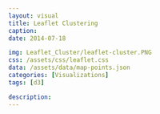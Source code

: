 ```yaml
---
layout: visual
title: Leaflet Clustering
caption:
date: 2014-07-18

img: Leaflet_Cluster/leaflet-cluster.PNG
css: /assets/css/leaflet.css
data: /assets/data/map-points.json
categories: [Visualizations]
tags: [d3]

description: 
---
```


<link rel="stylesheet" href="https://unpkg.com/leaflet@1.3.4/dist/leaflet.css" integrity="sha512-puBpdR0798OZvTTbP4A8Ix/l+A4dHDD0DGqYW6RQ+9jxkRFclaxxQb/SJAWZfWAkuyeQUytO7+7N4QKrDh+drA==" crossorigin=""/>
<link rel="stylesheet" type="text/css" href="https://cdnjs.cloudflare.com/ajax/libs/leaflet.markercluster/0.4.0/MarkerCluster.css" />
<link rel="stylesheet" type="text/css" href="https://cdnjs.cloudflare.com/ajax/libs/leaflet.markercluster/0.4.0/MarkerCluster.Default.css" />
 
<script src="https://unpkg.com/leaflet@1.3.4/dist/leaflet.js" integrity="sha512-nMMmRyTVoLYqjP9hrbed9S+FzjZHW5gY1TWCHA5ckwXZBadntCNs8kEqAWdrb9O7rxbCaA4lKTIWjDXZxflOcA==" crossorigin=""></script>
<script src="https://cdnjs.cloudflare.com/ajax/libs/leaflet.markercluster/1.4.1/leaflet.markercluster.js"></script>
<script src="https://unpkg.com/leaflet.featuregroup.subgroup@1.0.2/dist/leaflet.featuregroup.subgroup.js"></script>
<script src="https://adammertel.github.io/Leaflet.MarkerCluster.PlacementStrategies/dist/leaflet-markercluster.placementstrategies.src.js"></script>
<script src="https://d3js.org/d3.v4.min.js"></script>

<script type="text/javascript">
	var margin = {top: 0, right: 0, bottom: 0, left: 0},
		width = window.innerWidth - margin.left - margin.right,
		height = window.innerHeight - margin.top - margin.bottom,
		top_layer = d3.select("#visual").append("div")
			.attr("id", "map")
			.style("position", "relative")
			.style("width", width + "px")
			.style("height", height + "px");

	var map = L.map('map', { zoomControl: false }).setView([-41.2858, 174.7868], 13),
//	var map = L.map('map', { center: [10.0, 5.0], minZoom: 2, zoom: 2, zoomControl: false }),
		map_url = 'https://cartodb-basemaps-{s}.global.ssl.fastly.net/light_all/{z}/{x}/{y}.png',
		mapLink = '<a href="http://openstreetmap.org">OpenStreetMap</a>';

	new L.Control.Zoom({ position: 'bottomleft' }).addTo(map);				
	L.tileLayer( map_url, {
			attribution: '&copy; ' + mapLink + ' Contributors',
			maxZoom: 18,
		}).addTo(map);

/*		
	var LeafIcon = L.Icon.extend({
		options: {
			shadowUrl: 'leaf-shadow.png',
			iconSize:     [38, 95],
			shadowSize:   [50, 64],
			iconAnchor:   [22, 94],
			shadowAnchor: [4, 62],
			popupAnchor:  [-3, -76]
		}
	});	
	var greenIcon = new LeafIcon({iconUrl: 'leaf-green.png'}),
		redIcon = new LeafIcon({iconUrl: 'leaf-red.png'}),
		orangeIcon = new LeafIcon({iconUrl: 'leaf-orange.png'});
*/	
		
	var options = { elementsPlacementStrategy: "clock-concentric" }			
	var markerClusters = L.markerClusterGroup(options);			
			
	d3.json("{{ page.data }}", function(collection) {
		markerArray = [];
		collection.objects.forEach(function(d) {
			var latitude = d.circle.coordinates[0],
				longitude = d.circle.coordinates[1];

			m = L.marker([latitude, longitude]).bindPopup('A pretty CSS3 popup.<br> Easily customizable.');
//			markerClusters.addLayer(m);
			markerArray.push(m);
		});
				
		mySubGroup = L.featureGroup.subGroup(markerClusters, markerArray);

		markerClusters.addTo(map);
		mySubGroup.addTo(map);
				
//		map.addLayer( markerClusters );
	});	 
</script>
